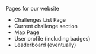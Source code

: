 Pages for our website
- Challenges List Page
- Current challenge section
- Map Page
- User profile (including badges)
- Leaderboard (eventually)
